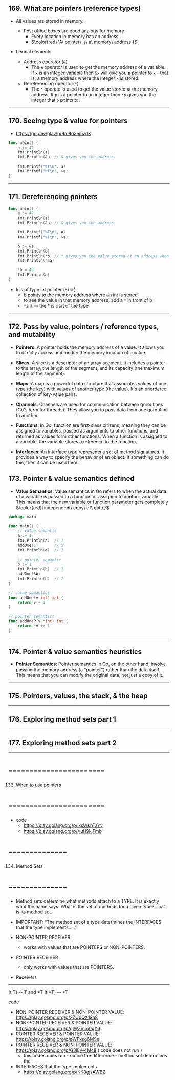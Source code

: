 ## 169. What are pointers (reference types)

* All values are stored in memory. 
    * Post office boxes are good analogy for memory
        * Every location in memory has an address. 
        * $\color{red}{A\ pointer\ is\ a\ memory\ address.}$

* Lexical elements
    * Address operator (`&`) 
        * The `&` operator is used to get the memory address of a variable. If `x` is an integer variable then `&x` will give you a pointer to `x` - that is, a memory address where the integer `x` is stored.
    * Dereferencing operator(`*`)
        * The `*` operate is used to get the value stored at the memory address. If `p` is a pointer to an integer then `*p` gives you the integer that `p` points to.

***

## 170. Seeing type & value for pointers

* https://go.dev/play/p/9m9q3ej5zdK

```go
func main() {
	a := 42
	fmt.Println(a)
	fmt.Println(&a) // & gives you the address

	fmt.Printf("%T\n", a)
	fmt.Printf("%T\n", &a)
}
```

***

## 171. Dereferencing pointers

```go
func main() {
	a := 42
	fmt.Println(a)
	fmt.Println(&a) // & gives you the address

	fmt.Printf("%T\n", a)
	fmt.Printf("%T\n", &a)

	b := &a
	fmt.Println(b)
	fmt.Println(*b) // * gives you the value stored at an address when you have the address
	fmt.Println(*&a)

	*b = 43
	fmt.Println(a)
}
```

* `b` is of type int pointer (`*int`)
    * b points to the memory address where an int is stored
	* to see the value in that memory address, add a `*` in front of b
	* `*int` -- the * is part of the type

***

## 172. Pass by value, pointers / reference types, and mutability

* **Pointers**: A pointer holds the memory address of a value. It allows you to directly access and modify the memory location of a value.

* **Slices**: A slice is a descriptor of an array segment. It includes a pointer to the array, the length of the segment, and its capacity (the maximum length of the segment).

* **Maps**: A map is a powerful data structure that associates values of one type (the key) with values of another type (the value). It's an unordered collection of key-value pairs.

* **Channels**: Channels are used for communication between goroutines (Go's term for threads). They allow you to pass data from one goroutine to another.

* **Functions**: In Go. function are first-class citizens, meaning they can be assigned to variables, passed as arguments to other functions, and returned as values form other functions. When a function is assigned to a variable, the variable stores a reference to the function.

* **Interfaces**: An interface type represents a set of method signatures. It provides a way to specify the behavior of an object. If something can do this, then it can be used here.

## 173. Pointer & value semantics defined

* **Value Semantics**: Value semantics in Go refers to when the actual data of a variable is passed to a function or assigned to another variable. This means that the new variable or function parameter gets completely $\color{red}{independent\ copy\ of\ data.}$

```go
package main

func main() {
    // value semantic
    a := 1
    fmt.Println(a)  // 1
    addOne(1)       // 2
    fmt.Println(a)  // 1
    
    // pointer semantic
    b := 1
    fmt.Println(b)  // 1
    addOne(&b)
    fmt.Println(b)  // 2
}

// value semantics
func addOne(v int) int {
    return v + 1
}

// pointer semantics
func addOneP(v *int) int {
    return *v += 1
}
```
 
***

## 174. Pointer & value semantics heuristics

* **Pointer Semantics**: Pointer semantics in Go, on the other hand, involve passing the memory address (a "pointer") rather than the data itself. This means that you can modify the original data, not just a copy of it.


***

## 175. Pointers, values, the stack, & the heap

***

## 176. Exploring method sets part 1

***

## 177. Exploring method sets part 2

***

# -----------------------
133. When to use pointers
# -----------------------

* code
    * https://play.golang.org/p/lxsWkhTaYv
    * https://play.golang.org/p/XuI19kjFmb

# --------------
134. Method Sets
# --------------

* Method sets determine what methods attach to a TYPE. It is exactly what the name says: What is the set of methods for a given type? That is its method set.

* IMPORTANT: “The method set of a type determines the INTERFACES that the type implements.....”

* NON-POINTER RECEIVER
    * works with values that are POINTERS or NON-POINTERS.
* POINTER RECEIVER
    * only works with values that are POINTERS.

* Receivers 
---------
(t  T) -- T and *T 
(t *T) -- *T

code
* NON-POINTER RECEIVER & NON-POINTER VALUE: https://play.golang.org/p/2ZU0QX12a8
* NON-POINTER RECEIVER & POINTER VALUE: https://play.golang.org/p/glWZmm0gY6
* POINTER RECEIVER & POINTER VALUE: https://play.golang.org/p/pWFxsg6MSe
* POINTER RECEIVER & NON-POINTER VALUE: https://play.golang.org/p/G3lEy-4Mc8 ( code does not run )
    * this codes does run - notice the difference - method set determines the 
* INTERFACES that the type implements
    * https://play.golang.org/p/KK8gjsAWBZ
